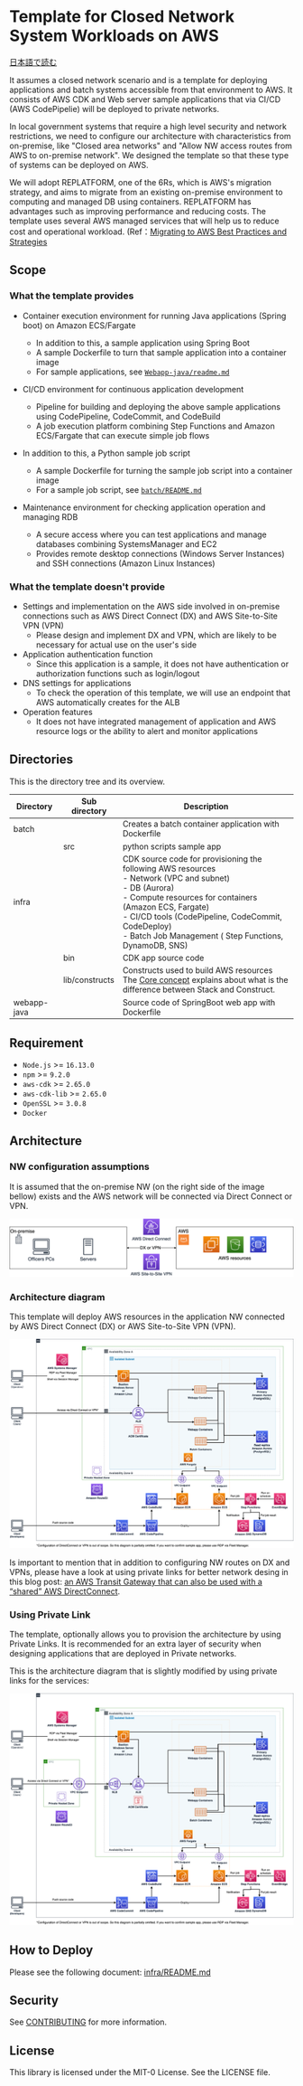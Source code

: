 # Template for Closed Network System Workloads on AWS

[日本語で読む](./README_ja.md)

It assumes a closed network scenario and is a template for deploying applications and batch systems accessible from that environment to AWS.
It consists of AWS CDK and Web server sample applications that via CI/CD (AWS CodePipelie) will be deployed to private networks.

In local government systems that require a high level security and network restrictions, we need to configure our architecture with characteristics from on-premise, like "Closed area networks" and "Allow NW access routes from AWS to on-premise network". We designed the template so that these type of systems can be deployed on AWS.

We will adopt REPLATFORM, one of the 6Rs, which is AWS's migration strategy, and aims to migrate from an existing on-premise environment to computing and managed DB using containers. REPLATFORM has advantages such as improving performance and reducing costs. The template uses several AWS managed services that will help us to reduce cost and operational workload.
(Ref：[Migrating to AWS Best Practices and Strategies](https://pages.awscloud.com/rs/112-TZM-766/images/Migrating-to-AWS_Best-Practices-and-Strategies_eBook.pdf)

## Scope

### What the template provides

- Container execution environment for running Java applications (Spring boot) on Amazon ECS/Fargate

  - In addition to this, a sample application using Spring Boot
  - A sample Dockerfile to turn that sample application into a container image
  - For sample applications, see [`Webapp-java/readme.md`](./webapp-java/README.md)

- CI/CD environment for continuous application development

  - Pipeline for building and deploying the above sample applications using CodePipeline, CodeCommit, and CodeBuild
  - A job execution platform combining Step Functions and Amazon ECS/Fargate that can execute simple job flows

- In addition to this, a Python sample job script

  - A sample Dockerfile for turning the sample job script into a container image
  - For a sample job script, see [`batch/README.md`](./batch/README.md)

- Maintenance environment for checking application operation and managing RDB
  - A secure access where you can test applications and manage databases combining SystemsManager and EC2
  - Provides remote desktop connections (Windows Server Instances) and SSH connections (Amazon Linux Instances)

### What the template doesn't provide

- Settings and implementation on the AWS side involved in on-premise connections such as AWS Direct Connect (DX) and AWS Site-to-Site VPN (VPN)
  - Please design and implement DX and VPN, which are likely to be necessary for actual use on the user's side
- Application authentication function
  - Since this application is a sample, it does not have authentication or authorization functions such as login/logout
- DNS settings for applications
  - To check the operation of this template, we will use an endpoint that AWS automatically creates for the ALB
- Operation features
  - It does not have integrated management of application and AWS resource logs or the ability to alert and monitor applications

## Directories

This is the directory tree and its overview.

| Directory   | Sub directory  | Description                                                                                                                                                                                                                                                                                     |
| ----------- | -------------- | ----------------------------------------------------------------------------------------------------------------------------------------------------------------------------------------------------------------------------------------------------------------------------------------------- |
| batch       |                | Creates a batch container application with Dockerfile                                                                                                                                                                                                                                           |
|             | src            | python scripts sample app                                                                                                                                                                                                                                                                       |
| infra       |                | CDK source code for provisioning the following AWS resources <br>- Network (VPC and subnet) <br>- DB (Aurora) <br>- Compute resources for containers (Amazon ECS, Fargate) <br>- CI/CD tools (CodePipeline, CodeCommit, CodeDeploy) <br>- Batch Job Management ( Step Functions, DynamoDB, SNS) |
|             | bin            | CDK app source code                                                                                                                                                                                                                                                                             |
|             | lib/constructs | Constructs used to build AWS resources <br> The [Core concept](https://docs.aws.amazon.com/ja_jp/cdk/v2/guide/core_concepts.html) explains about what is the difference between Stack and Construct.                                                                                            |
| webapp-java |                | Source code of SpringBoot web app with Dockerfile                                                                                                                                                                                                                                               |

## Requirement

- `Node.js` >= `16.13.0`
- `npm` >= `9.2.0`
- `aws-cdk` >= `2.65.0`
- `aws-cdk-lib` >= `2.65.0`
- `OpenSSL` >= `3.0.8`
- `Docker`

## Architecture

### NW configuration assumptions

It is assumed that the on-premise NW (on the right side of the image bellow) exists and the AWS network will be connected via Direct Connect or VPN.

![Connection scheme overview diagram](./docs/images/prerequirsite_en.png)

### Architecture diagram

This template will deploy AWS resources in the application NW connected by AWS Direct Connect (DX) or AWS Site-to-Site VPN (VPN).

![Architecture Diagram](./docs/images/template_architecture_en.png)

Is important to mention that in addition to configuring NW routes on DX and VPNs, please have a look at using private links for better network desing in this blog post: [an AWS Transit Gateway that can also be used with a “shared” AWS DirectConnect](https://aws.amazon.com/jp/blogs/news/aws-transit-gateway-with-shared-directconnect/).

### Using Private Link

The template, optionally allows you to provision the architecture by using Private Links. It is recommended for an extra layer of security when designing applications that are deployed in Private networks.

This is the architecture diagram that is slightly modified by using private links for the services:

![Private Link Version](./docs/images/template_architecture_privatelink_en.png)

## How to Deploy

Please see the following document: [infra/README.md](./infra/README.md)

## Security

See [CONTRIBUTING](CONTRIBUTING.md#Security-issue-notifications) for more information.

## License

This library is licensed under the MIT-0 License. See the LICENSE file.
